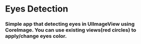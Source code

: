 # Eyes Detection
### Simple app that detecting eyes in UIImageView using CoreImage. You can use existing views(red circles) to apply/change eyes color. 
